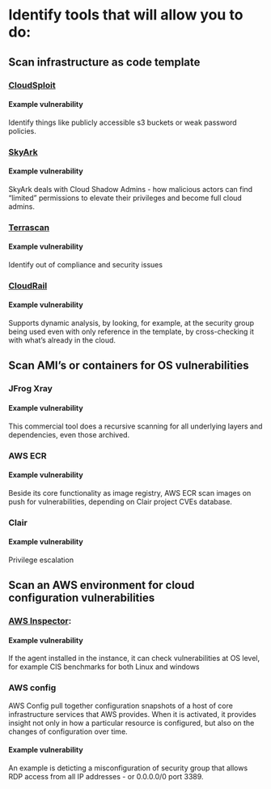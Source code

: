 # Identify tools that will allow you to do:
## Scan infrastructure as code template
### [CloudSploit](https://cloudsploit.com/)
#### Example vulnerability
Identify things like publicly accessible s3 buckets or weak password policies.
### [SkyArk](https://github.com/cyberark/SkyArk) 
#### Example vulnerability
SkyArk deals with Cloud Shadow Admins - how malicious actors can find “limited” permissions to elevate their privileges and become full cloud admins.  
### [Terrascan](https://runterrascan.io/)
#### Example vulnerability
Identify out of compliance and security issues
### [CloudRail](https://cloudrail.com/)
#### Example vulnerability
Supports dynamic analysis, by looking, for example, at the security group being used even with only reference in the template, by cross-checking it with what’s already in the cloud.  
## Scan AMI’s or containers for OS vulnerabilities
### JFrog Xray 
#### Example vulnerability
This commercial tool does a recursive scanning for all underlying layers and dependencies, even those archived.
### AWS ECR 
#### Example vulnerability
Beside its core functionality as image registry, AWS ECR scan images on push for vulnerabilities, depending on Clair project CVEs database. 

### Clair
#### Example vulnerability
Privilege escalation

## Scan an AWS environment for cloud configuration vulnerabilities
### [AWS Inspector](https://aws.amazon.com/inspector/): 
#### Example vulnerability
If the agent installed in the instance, it can check vulnerabilities at OS level, for example CIS benchmarks for both Linux and windows 
### AWS config
AWS Config pull together configuration snapshots of a host of  core infrastructure services that AWS provides. When it is activated, it provides insight not only in how a particular resource is configured, but also on the changes of configuration over time.
#### Example vulnerability
An example is deticting a misconfiguration of  security group that allows RDP access from all IP addresses - or 0.0.0.0/0 port 3389. 

